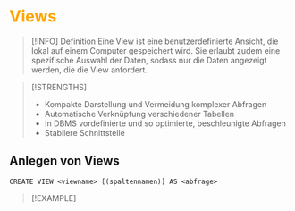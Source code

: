# <font color = "orange">Views</font>
>[!INFO] Definition
>Eine View ist eine benutzerdefinierte Ansicht, die lokal auf einem Computer gespeichert wird. Sie erlaubt zudem eine spezifische Auswahl der Daten, sodass nur die Daten angezeigt werden, die die View anfordert.

>[!STRENGTHS]
>- Kompakte Darstellung und Vermeidung komplexer Abfragen
>- Automatische Verknüpfung verschiedener Tabellen
>- In DBMS vordefinierte und so optimierte, beschleunigte Abfragen
>- Stabilere Schnittstelle 

## Anlegen von Views
```
CREATE VIEW <viewname> [(spaltennamen)] AS <abfrage>
```

>[!EXAMPLE] 